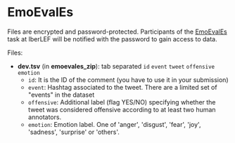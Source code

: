 # EmoEvalEs

Files are encrypted and password-protected. Participants of the [EmoEvalEs](https://competitions.codalab.org/competitions/28682) task at IberLEF will be notified with the password to gain access to data.

Files:

* **dev.tsv** (in **emoevales_zip**): tab separated `id` `event` `tweet` `offensive` `emotion`
  - `id`: It is the ID of the comment (you have to use it in your submission)
  - `event`: Hashtag associated to the tweet. There are a limited set of "events" in the dataset
  - `offensive`: Additional label (flag YES/NO) specifying whether the tweet was considered offensive according to at least two human annotators.
  - `emotion`: Emotion label. One of 'anger', 'disgust', 'fear', 'joy', 'sadness', 'surprise' or 'others'.

